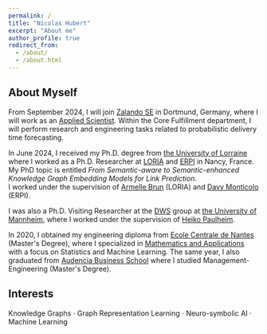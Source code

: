 ```yaml
---
permalink: /
title: "Nicolas Hubert"
excerpt: "About me"
author_profile: true
redirect_from: 
  - /about/
  - /about.html
---
```


## About Myself
From September 2024, I will join <a href="https://jobs.zalando.com/en">Zalando SE</a> in Dortmund, Germany, where I will work as an <a href="https://jobs.zalando.com/en/what-we-do/applied-science-and-research">Applied Scientist</a>. Within the Core Fulfillment department, I will perform research and engineering tasks related to probabilistic delivery time forecasting.

In June 2024, I received my Ph.D. degree from <a href="https://www.univ-lorraine.fr/en/univ-lorraine/">the University of Lorraine</a> where I worked as a Ph.D. Researcher at <a href="https://www.loria.fr/en/">LORIA</a> and <a href="https://erpi.univ-lorraine.fr/">ERPI</a> in Nancy, France. \
My PhD topic is entitled *From Semantic-aware to Semantic-enhanced Knowledge Graph Embedding Models for Link Prediction*. \
I worked under the supervision of <a href="https://members.loria.fr/ABrun/">Armelle Brun</a> (LORIA) and <a href="https://scholar.google.fr/citations?user=ttiddZkAAAAJ&hl=fr">Davy Monticolo</a> (ERPI).

I was also a Ph.D. Visiting Researcher at the <a href="https://www.uni-mannheim.de/dws/">DWS</a> group at <a href="https://www.uni-mannheim.de/en/">the University of Mannheim</a>, where I worked under the supervision of <a href="https://scholar.google.fr/citations?user=SkSl3NkAAAAJ&hl=en">Heiko Paulheim</a>.

In 2020, I obtained my engineering diploma from <a href="https://www.ec-nantes.fr/english-version">Ecole Centrale de Nantes</a> (Master's Degree), where I specialized in <a href="https://www.ec-nantes.fr/engineering-programme-diplome-dingenieur/course-specialisations-yrs-23/mathematics-and-applications">Mathematics and Applications</a> with a focus on Statistics and Machine Learning. The same year, I also graduated from <a href="https://www.audencia.com/en/">Audencia Business School</a> where I studied Management-Engineering (Master's Degree). 

## Interests
Knowledge Graphs ⋅ Graph Representation Learning ⋅ Neuro-symbolic AI ⋅ Machine Learning
